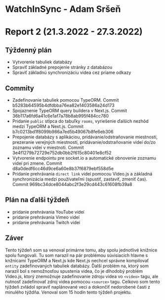 # WatchInSync - Adam Sršeň
# Report 2 (21.3.2022 - 27.3.2022)
## Týždenný plán

 - Vytvorenie tabuliek databázy
 - Spraviť základné prepojenie stránky z databázou
 - Spraviť základnú synchronizáciu videa cez priame odkazy
 
## Commity
 - Zadefinovanie tabuliek pomocou TypeORM. Commit b5283b64595b4dfdbba76ea82e1403586a24d173
 - Spojaznenie TypeORM query buildera v Next.js. Commit 36b117a6fd6a41c6e1af7a78b8ab995f484cc780
 - Pridanie `public` stĺpca do tabuľky `rooms`, vyriešenie ďalších nezhôd medzi TypeORM a Next.js. Commit b7c0213bd1f8099b986a7ed5b49067b8fe6eb306
 - Prepojenie databázy s aplikáciou, pridávanie/odstraňovanie miestností, prezeranie verejných miestností, pridávanie/odstraňovanie videí do/zo zoznamu videí v miestnoti. Commit 3e4f1279b72729e752db0bb2f615c80401e8cf52
 - Vytvorenie endpointu pre socket.io a automatické obnovenie zoznamu videí pri zmene. Commit d8a0dedf6cc46d9ce6a60e8b37f6879ebf558d5e
 - Pridanie prehrávania `direct link` videí pomocou Video.js a základná synchronizácia medzi používateľmi (spustiť, zastaviť, zmeniť čas). Commit 969bc34dce8044abc2f3e29cd443c61608fb39a8

## Plán na ďalši týždeň

 - pridanie prehrávania YouTube videí
 - pridanie prehrávania Vimeo videí
 - pridanie prehrávania Twitch videí

## Záver
Tento týždeň som sa venoval primárne tomu, aby spolu jednotlivé knižnice spolu fungovali. Tu som narazil na pár problémou súvisiacich hlavne s knžnicami TypeORM a Next.js kde Next.js nechcel správne kompilovať `entity` zadefinovaných tabuliek databázy. Ďalší problém na, ktorý som narazil bol s nemožnosťou spustenia videa, čo je dlhodobý problém Video.js, ktorý znemožnuje zadefinovanie zdroju videa vo `<video>` tagu, ale nutnosť zadefinovať zdroj videa pomocou `<source>` tagu. Celkovo som tento týždeň zvládol spraviť naplánované veci a dokončiť nedorobené časti z minulého týždňa. Venoval som 15 hodín tento týždeň projektu. 